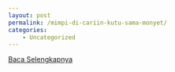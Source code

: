```yaml
---
layout: post
permalink: /mimpi-di-cariin-kutu-sama-monyet/
categories:
    - Uncategorized
---
```


[Baca Selengkapnya](/10)